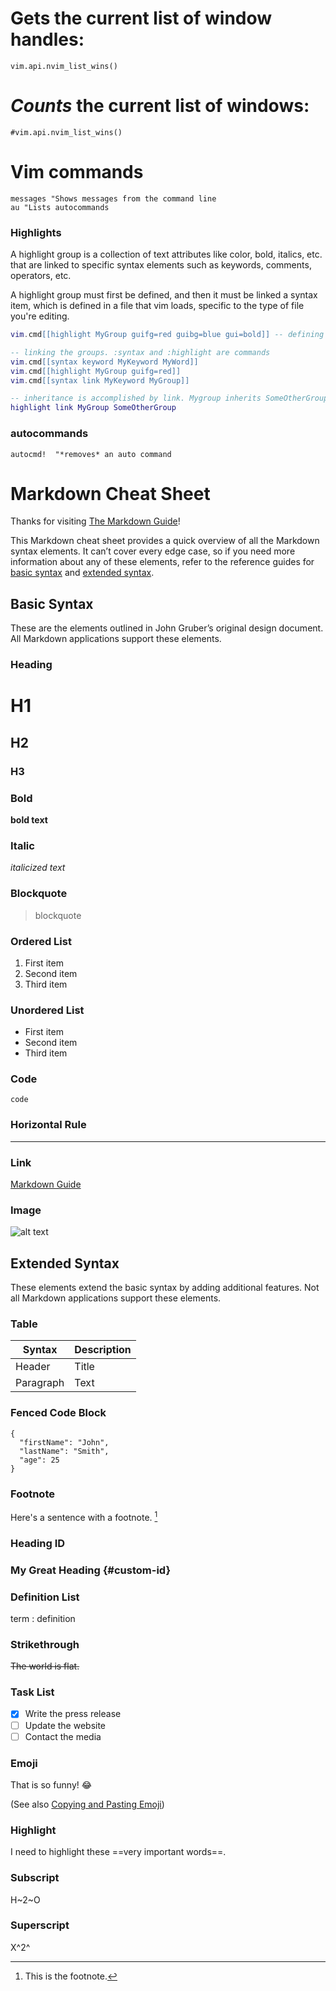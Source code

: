 




# Gets the current list of window handles:
`vim.api.nvim_list_wins()`

# *Counts* the current list of windows:
`#vim.api.nvim_list_wins()`


# Vim commands
```vim
messages "Shows messages from the command line
au "Lists autocommands
```

  


### Highlights 
A highlight group is a collection of text attributes like color, bold, italics, etc. that are linked to specific syntax elements such as keywords, comments, operators, etc.

A highlight group must first be defined, and then it must be linked a syntax item, which is defined in a file that vim loads, specific to the type of file you're editing. 

```lua
vim.cmd[[highlight MyGroup guifg=red guibg=blue gui=bold]] -- defining mygroup  

-- linking the groups. :syntax and :highlight are commands
vim.cmd[[syntax keyword MyKeyword MyWord]]
vim.cmd[[highlight MyGroup guifg=red]]
vim.cmd[[syntax link MyKeyword MyGroup]]

-- inheritance is accomplished by link. Mygroup inherits SomeOtherGroup attributes
highlight link MyGroup SomeOtherGroup 
```

### autocommands ###



```vim
autocmd!  "*removes* an auto command

```



























# Markdown Cheat Sheet

Thanks for visiting [The Markdown Guide](https://www.markdownguide.org)!

This Markdown cheat sheet provides a quick overview of all the Markdown syntax elements. It can’t cover every edge case, so if you need more information about any of these elements, refer to the reference guides for [basic syntax](https://www.markdownguide.org/basic-syntax/) and [extended syntax](https://www.markdownguide.org/extended-syntax/).

## Basic Syntax

These are the elements outlined in John Gruber’s original design document. All Markdown applications support these elements.

### Heading

# H1
## H2
### H3

### Bold

**bold text**

### Italic

*italicized text*

### Blockquote

> blockquote

### Ordered List

1. First item
2. Second item
3. Third item

### Unordered List

- First item
- Second item
- Third item

### Code

`code`

### Horizontal Rule

---

### Link

[Markdown Guide](https://www.markdownguide.org)

### Image

![alt text](https://www.markdownguide.org/assets/images/tux.png)

## Extended Syntax

These elements extend the basic syntax by adding additional features. Not all Markdown applications support these elements.

### Table

| Syntax | Description |
| ----------- | ----------- |
| Header | Title |
| Paragraph | Text |

### Fenced Code Block

```
{
  "firstName": "John",
  "lastName": "Smith",
  "age": 25
}
```

### Footnote

Here's a sentence with a footnote. [^1]

[^1]: This is the footnote.

### Heading ID

### My Great Heading {#custom-id}

### Definition List

term
: definition

### Strikethrough

~~The world is flat.~~

### Task List

- [x] Write the press release
- [ ] Update the website
- [ ] Contact the media

### Emoji

That is so funny! :joy:

(See also [Copying and Pasting Emoji](https://www.markdownguide.org/extended-syntax/#copying-and-pasting-emoji))

### Highlight

I need to highlight these ==very important words==.

### Subscript

H~2~O

### Superscript

X^2^

